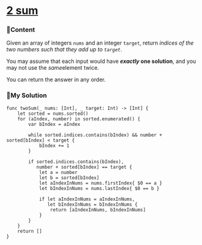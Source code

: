 
# [2 sum](https://leetcode.com/problems/two-sum/description/)

### 📕Content

Given an array of integers `nums` and an integer `target`, return *indices of the two numbers such that they add up to `target`*.

You may assume that each input would have ***exactly* one solution**, and you may not use the *same*element twice.

You can return the answer in any order.

### 📌My Solution

```
func twoSum(_ nums: [Int], _ target: Int) -> [Int] {
    let sorted = nums.sorted()
    for (aIndex, number) in sorted.enumerated() {
        var bIndex = aIndex
        
        while sorted.indices.contains(bIndex) && number + sorted[bIndex] < target {
            bIndex += 1
        }
        
        if sorted.indices.contains(bIndex),
           number + sorted[bIndex] == target {
            let a = number
            let b = sorted[bIndex]
            let aIndexInNums = nums.firstIndex{ $0 == a }
            let bIndexInNums = nums.lastIndex{ $0 == b }
            
            if let aIndexInNums = aIndexInNums,
               let bIndexInNums = bIndexInNums {
                return [aIndexInNums, bIndexInNums]
            }
        }
    }
    return []
}
```
